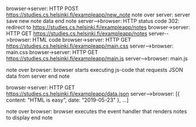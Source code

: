 browser->server: HTTP POST https://studies.cs.helsinki.fi/exampleapp/new_note
note over server:
server save new note data
end note
server-->browser: HTTP status code 302: redirect to https://studies.cs.helsinki.fi/exampleapp/notes
browser->server: HTTP GET https://studies.cs.helsinki.fi/exampleapp/notes
server-->browser: HTML code
browser->server: HTTP GET https://studies.cs.helsinki.fi/exampleapp/main.css
server-->browser: main.css
browser->server: HTTP GET https://studies.cs.helsinki.fi/exampleapp/main.js
server-->browser: main.js

note over browser:
browser starts executing js-code
that requests JSON data from server 
end note

browser->server: HTTP GET https://studies.cs.helsinki.fi/exampleapp/data.json
server-->browser: [{ content: "HTML is easy", date: "2019-05-23" }, ...]

note over browser:
browser executes the event handler
that renders notes to display
end note